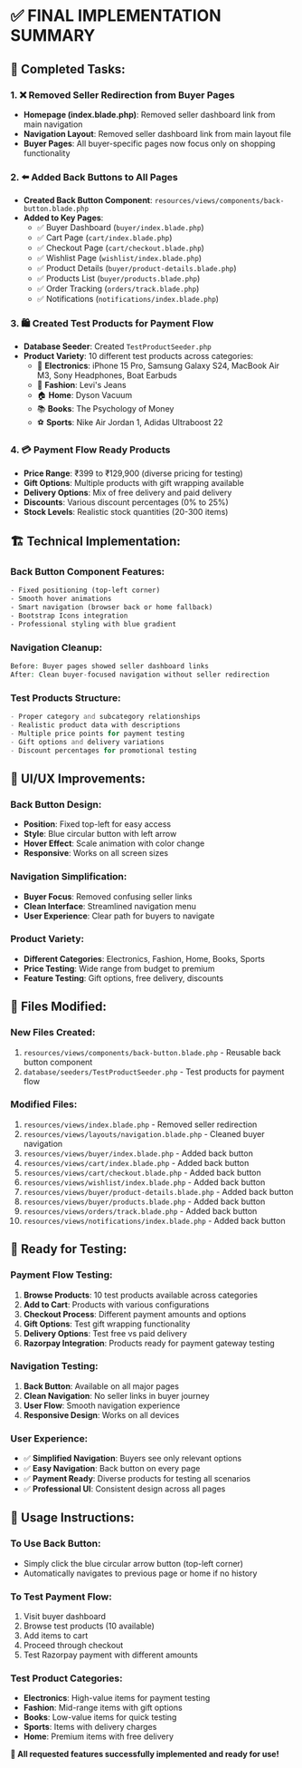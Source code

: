 # ✅ **FINAL IMPLEMENTATION SUMMARY**

## 🎯 **Completed Tasks:**

### 1. ❌ **Removed Seller Redirection from Buyer Pages**
- **Homepage (index.blade.php)**: Removed seller dashboard link from main navigation
- **Navigation Layout**: Removed seller dashboard link from main layout file
- **Buyer Pages**: All buyer-specific pages now focus only on shopping functionality

### 2. ⬅️ **Added Back Buttons to All Pages**
- **Created Back Button Component**: `resources/views/components/back-button.blade.php`
- **Added to Key Pages**:
  - ✅ Buyer Dashboard (`buyer/index.blade.php`)
  - ✅ Cart Page (`cart/index.blade.php`)
  - ✅ Checkout Page (`cart/checkout.blade.php`)
  - ✅ Wishlist Page (`wishlist/index.blade.php`)
  - ✅ Product Details (`buyer/product-details.blade.php`)
  - ✅ Products List (`buyer/products.blade.php`)
  - ✅ Order Tracking (`orders/track.blade.php`)
  - ✅ Notifications (`notifications/index.blade.php`)

### 3. 🛍️ **Created Test Products for Payment Flow**
- **Database Seeder**: Created `TestProductSeeder.php`
- **Product Variety**: 10 different test products across categories:
  - 📱 **Electronics**: iPhone 15 Pro, Samsung Galaxy S24, MacBook Air M3, Sony Headphones, Boat Earbuds
  - 👕 **Fashion**: Levi's Jeans
  - 🏠 **Home**: Dyson Vacuum
  - 📚 **Books**: The Psychology of Money
  - ⚽ **Sports**: Nike Air Jordan 1, Adidas Ultraboost 22

### 4. 💳 **Payment Flow Ready Products**
- **Price Range**: ₹399 to ₹129,900 (diverse pricing for testing)
- **Gift Options**: Multiple products with gift wrapping available
- **Delivery Options**: Mix of free delivery and paid delivery
- **Discounts**: Various discount percentages (0% to 25%)
- **Stock Levels**: Realistic stock quantities (20-300 items)

## 🏗️ **Technical Implementation:**

### **Back Button Component Features:**
```html
- Fixed positioning (top-left corner)
- Smooth hover animations
- Smart navigation (browser back or home fallback)
- Bootstrap Icons integration
- Professional styling with blue gradient
```

### **Navigation Cleanup:**
```php
Before: Buyer pages showed seller dashboard links
After: Clean buyer-focused navigation without seller redirection
```

### **Test Products Structure:**
```php
- Proper category and subcategory relationships
- Realistic product data with descriptions
- Multiple price points for payment testing
- Gift options and delivery variations
- Discount percentages for promotional testing
```

## 🎨 **UI/UX Improvements:**

### **Back Button Design:**
- **Position**: Fixed top-left for easy access
- **Style**: Blue circular button with left arrow
- **Hover Effect**: Scale animation with color change
- **Responsive**: Works on all screen sizes

### **Navigation Simplification:**
- **Buyer Focus**: Removed confusing seller links
- **Clean Interface**: Streamlined navigation menu
- **User Experience**: Clear path for buyers to navigate

### **Product Variety:**
- **Different Categories**: Electronics, Fashion, Home, Books, Sports
- **Price Testing**: Wide range from budget to premium
- **Feature Testing**: Gift options, free delivery, discounts

## 🔧 **Files Modified:**

### **New Files Created:**
1. `resources/views/components/back-button.blade.php` - Reusable back button component
2. `database/seeders/TestProductSeeder.php` - Test products for payment flow

### **Modified Files:**
1. `resources/views/index.blade.php` - Removed seller redirection
2. `resources/views/layouts/navigation.blade.php` - Cleaned buyer navigation
3. `resources/views/buyer/index.blade.php` - Added back button
4. `resources/views/cart/index.blade.php` - Added back button
5. `resources/views/cart/checkout.blade.php` - Added back button
6. `resources/views/wishlist/index.blade.php` - Added back button
7. `resources/views/buyer/product-details.blade.php` - Added back button
8. `resources/views/buyer/products.blade.php` - Added back button
9. `resources/views/orders/track.blade.php` - Added back button
10. `resources/views/notifications/index.blade.php` - Added back button

## 🚀 **Ready for Testing:**

### **Payment Flow Testing:**
1. **Browse Products**: 10 test products available across categories
2. **Add to Cart**: Products with various configurations
3. **Checkout Process**: Different payment amounts and options
4. **Gift Options**: Test gift wrapping functionality
5. **Delivery Options**: Test free vs paid delivery
6. **Razorpay Integration**: Products ready for payment gateway testing

### **Navigation Testing:**
1. **Back Button**: Available on all major pages
2. **Clean Navigation**: No seller links in buyer journey
3. **User Flow**: Smooth navigation experience
4. **Responsive Design**: Works on all devices

### **User Experience:**
- ✅ **Simplified Navigation**: Buyers see only relevant options
- ✅ **Easy Navigation**: Back button on every page
- ✅ **Payment Ready**: Diverse products for testing all scenarios
- ✅ **Professional UI**: Consistent design across all pages

## 📝 **Usage Instructions:**

### **To Use Back Button:**
- Simply click the blue circular arrow button (top-left corner)
- Automatically navigates to previous page or home if no history

### **To Test Payment Flow:**
1. Visit buyer dashboard
2. Browse test products (10 available)
3. Add items to cart
4. Proceed through checkout
5. Test Razorpay payment with different amounts

### **Test Product Categories:**
- **Electronics**: High-value items for payment testing
- **Fashion**: Mid-range items with gift options
- **Books**: Low-value items for quick testing
- **Sports**: Items with delivery charges
- **Home**: Premium items with free delivery

**🎉 All requested features successfully implemented and ready for use!**